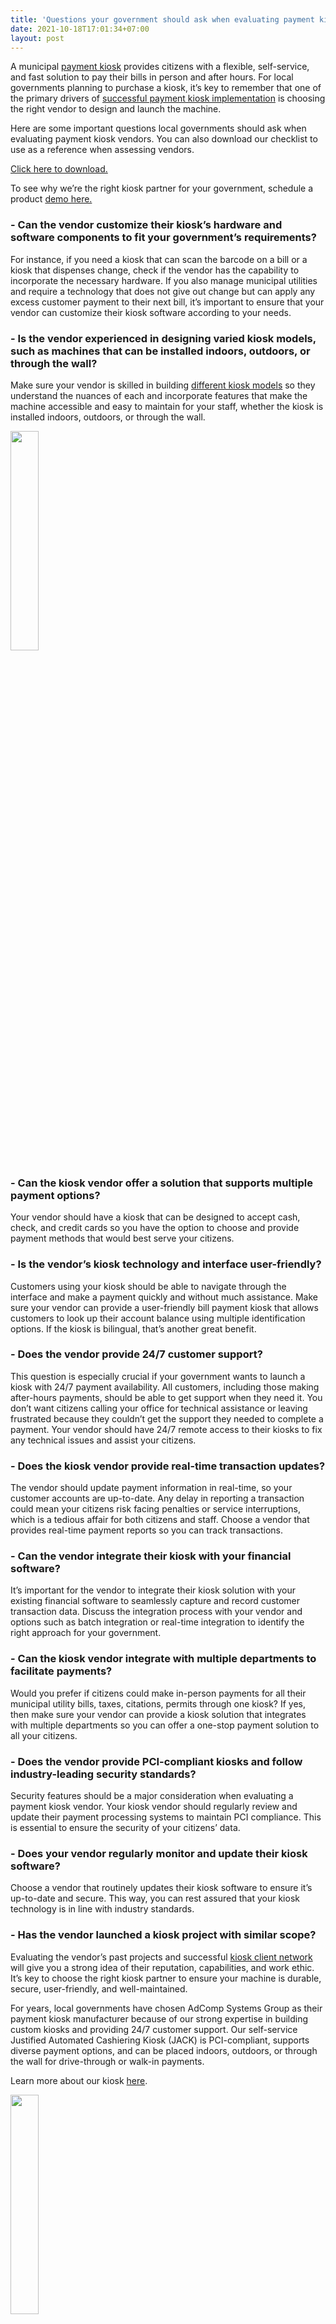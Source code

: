 ```yaml
---
title: 'Questions your government should ask when evaluating payment kiosk vendors'
date: 2021-10-18T17:01:34+07:00
layout: post
---
```

A municipal [payment kiosk](https://www.adcompsystems.com/payment-kiosk.html) provides citizens with a flexible, self-service, and fast solution to pay their bills in person and after hours. For local governments planning to purchase a kiosk, it’s key to remember that one of the primary drivers of [successful payment kiosk implementation](https://www.adcompsystems.com/utility-payment-kiosk-local-government.html) is choosing the right vendor to design and launch the machine.

Here are some important questions local governments should ask when evaluating payment kiosk vendors. You can also download our checklist to use as a reference when assessing vendors.

[Click here to download.](https://www.adcompsystems.com/payment-kiosk-vendors.pdf)


To see why we’re the right kiosk partner for your government, schedule a product [demo here.](https://www.adcompsystems.com/contactus.html)

<h3>- Can the vendor customize their kiosk’s hardware and software components to fit your government’s requirements?</h3>

For instance, if you need a kiosk that can scan the barcode on a bill or a kiosk that dispenses change, check if the vendor has the capability to incorporate the necessary hardware. If you also manage municipal utilities and require a technology that does not give out change but can apply any excess customer payment to their next bill, it’s important to ensure that your vendor can customize their kiosk software according to your needs.

<h3>- Is the vendor experienced in designing varied kiosk models, such as machines that can be installed indoors, outdoors, or through the wall?</h3>

Make sure your vendor is skilled in building [different kiosk models](https://www.adcompsystems.com/municipal-payment-kiosk.html) so they understand the nuances of each and incorporate features that make the machine accessible and easy to maintain for your staff, whether the kiosk is installed indoors, outdoors, or through the wall.

<img src="/images/posts/solutions.webp" loading="lazy"
     width="30%" />

<h3>- Can the kiosk vendor offer a solution that supports multiple payment options?</h3>
Your vendor should have a kiosk that can be designed to accept cash, check, and credit cards so you have the option to choose and provide payment methods that would best serve your citizens.

<h3>- Is the vendor’s kiosk technology and interface user-friendly?</h3>
Customers using your kiosk should be able to navigate through the interface and make a payment quickly and without much assistance. Make sure your vendor can provide a user-friendly bill payment kiosk that allows customers to look up their account balance using multiple identification options. If the kiosk is bilingual, that’s another great benefit.

<h3>- Does the vendor provide 24/7 customer support?</h3>
This question is especially crucial if your government wants to launch a kiosk with 24/7 payment availability. All customers, including those making after-hours payments, should be able to get support when they need it. You don’t want citizens calling your office for technical assistance or leaving frustrated because they couldn’t get the support they needed to complete a payment. Your vendor should have 24/7 remote access to their kiosks to fix any technical issues and assist your citizens.

<h3>- Does the kiosk vendor provide real-time transaction updates?</h3>
The vendor should update payment information in real-time, so your customer accounts are up-to-date. Any delay in reporting a transaction could mean your citizens risk facing penalties or service interruptions, which is a tedious affair for both citizens and staff. Choose a vendor that provides real-time payment reports so you can track transactions.

<h3>- Can the vendor integrate their kiosk with your financial software?</h3>
It’s important for the vendor to integrate their kiosk solution with your existing financial software to seamlessly capture and record customer transaction data. Discuss the integration process with your vendor and options such as batch integration or real-time integration to identify the right approach for your government.

<h3>- Can the kiosk vendor integrate with multiple departments to facilitate payments?</h3>
Would you prefer if citizens could make in-person payments for all their municipal utility bills, taxes, citations, permits through one kiosk? If yes, then make sure your vendor can provide a kiosk solution that integrates with multiple departments so you can offer a one-stop payment solution to all your citizens.

<h3>- Does the vendor provide PCI-compliant kiosks and follow industry-leading security standards?</h3>
Security features should be a major consideration when evaluating a payment kiosk vendor. Your kiosk vendor should regularly review and update their payment processing systems to maintain PCI compliance. This is essential to ensure the security of your citizens’ data.

<h3>- Does your vendor regularly monitor and update their kiosk software?</h3>
Choose a vendor that routinely updates their kiosk software to ensure it’s up-to-date and secure. This way, you can rest assured that your kiosk technology is in line with industry standards.

<h3>- Has the vendor launched a kiosk project with similar scope?</h3>

Evaluating the vendor’s past projects and successful [kiosk client network](https://www.adcompsystems.com/testimonial-videos.html) will give you a strong idea of their reputation, capabilities, and work ethic. It’s key to choose the right kiosk partner to ensure your machine is durable, secure, user-friendly, and well-maintained.

For years, local governments have chosen AdComp Systems Group as their payment kiosk manufacturer because of our strong expertise in building custom kiosks and providing 24/7 customer support. Our self-service Justified Automated Cashiering Kiosk (JACK) is PCI-compliant, supports diverse payment options, and can be placed indoors, outdoors, or through the wall for drive-through or walk-in payments.


Learn more about our kiosk [here](https://www.adcompsystems.com/payment-kiosk.html).

<a href="https://www.adcompsystems.com/subscribe.html">
<img src="/images/posts/subscribe.webp" loading="lazy"
     width="30%" /></a>